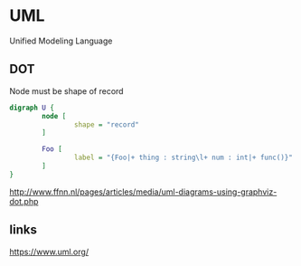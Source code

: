 # UML

Unified Modeling Language

## DOT

Node must be shape of record

```dot
digraph U {
        node [
                shape = "record"
        ]

        Foo [
                label = "{Foo|+ thing : string\l+ num : int|+ func()}"
        ]
}
```

http://www.ffnn.nl/pages/articles/media/uml-diagrams-using-graphviz-dot.php

## links

https://www.uml.org/
